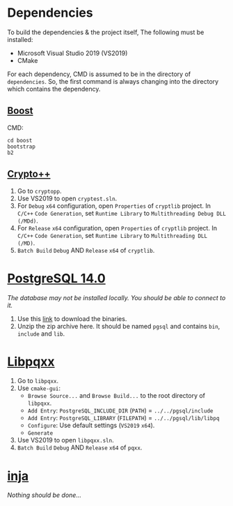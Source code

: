 # Dependencies


To build the dependencies & the project itself, The following must be installed:
- Microsoft Visual Studio 2019 (VS2019)
- CMake

For each dependency, CMD is assumed to be in the directory of `dependencies`. So, the first command is always changing into the directory which contains the dependency.


## [Boost](https://www.boost.org/)

CMD:
```
cd boost
bootstrap
b2
```


## [Crypto++](https://cryptopp.com/)

1. Go to `cryptopp`.
2. Use VS2019 to open `cryptest.sln`.
3. For `Debug` `x64` configuration, open `Properties` of `cryptlib` project. In `C/C++` `Code Generation`, set `Runtime Library` to `Multithreading Debug DLL (/MDd)`.
4. For `Release` `x64` configuration, open `Properties` of `cryptlib` project. In `C/C++` `Code Generation`, set `Runtime Library` to `Multithreading DLL (/MD)`.
5. `Batch Build` `Debug` AND `Release` `x64` of `cryptlib`.


# [PostgreSQL 14.0](https://www.postgresql.org/)

*The database may not be installed locally. You should be able to connect to it.*

1. Use this [link](https://get.enterprisedb.com/postgresql/postgresql-14.0-1-windows-x64-binaries.zip) to download the binaries.
2. Unzip the zip archive here. It should be named `pgsql` and contains `bin`, `include` and `lib`.


# [Libpqxx](https://github.com/jtv/libpqxx)

1. Go to `libpqxx`.
2. Use `cmake-gui`:
   - `Browse Source...` and `Browse Build...` to the root directory of `libpqxx`.
   - `Add Entry`: `PostgreSQL_INCLUDE_DIR` (`PATH`) = `../../pgsql/include`
   - `Add Entry`: `PostgreSQL_LIBRARY` (`FILEPATH`) = `../../pgsql/lib/libpq`
   - `Configure`: Use default settings (`VS2019` `x64`).
   - `Generate`
3. Use VS2019 to open `libpqxx.sln`.
4. `Batch Build` `Debug` AND `Release` `x64` of `pqxx`.


# [inja](https://github.com/pantor/inja)

*Nothing should be done...*
